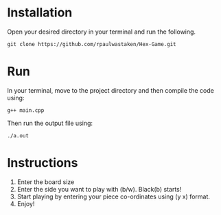 # Installation
Open your desired directory in your terminal and run the following.
```
git clone https://github.com/rpaulwastaken/Hex-Game.git
```

# Run
In your terminal, move to the project directory and then compile the code using:
```
g++ main.cpp
```
Then run the output file using:
```
./a.out
```

# Instructions
1. Enter the board size
2. Enter the side you want to play with (b/w). Black(b) starts!
3. Start playing by entering your piece co-ordinates using (y x) format.
4. Enjoy!

